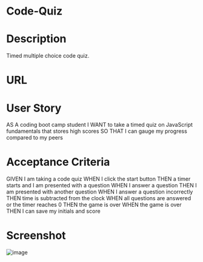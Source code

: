 # Code-Quiz

# Description

Timed multiple choice code quiz.

# URL


# User Story

AS A coding boot camp student
I WANT to take a timed quiz on JavaScript fundamentals that stores high scores
SO THAT I can gauge my progress compared to my peers

# Acceptance Criteria

GIVEN I am taking a code quiz
WHEN I click the start button
THEN a timer starts and I am presented with a question
WHEN I answer a question
THEN I am presented with another question
WHEN I answer a question incorrectly
THEN time is subtracted from the clock
WHEN all questions are answered or the timer reaches 0
THEN the game is over
WHEN the game is over
THEN I can save my initials and score

#   Screenshot


![image](https://user-images.githubusercontent.com/86498616/133001970-e8f0d9e8-87de-47e8-aa6f-a4da7b2ccfe3.png)

